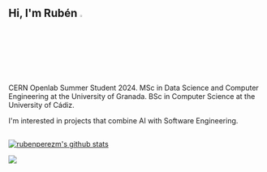 ## Hi, I'm Rubén <a href="https://www.gautamkrishnar.com/"><img src="https://media.giphy.com/media/hvRJCLFzcasrR4ia7z/giphy.gif" width="3%"></a>

CERN Openlab Summer Student 2024. MSc in Data Science and Computer Engineering at the University of Granada. BSc in Computer Science at the University of Cádiz.

I'm interested in projects that combine AI with Software Engineering.
##
[![rubenperezm's github stats](https://github-readme-stats.vercel.app/api?username=rubenperezm&hide=issues&show_icons=true&theme=radical)](https://github.com/anuraghazra/github-readme-stats)


![](https://komarev.com/ghpvc/?username=rubenperezm&color=brightgreen&style=for-the-badge)
